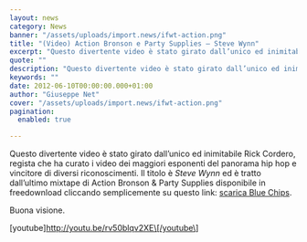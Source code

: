 ```yaml
---
layout: news
category: News
banner: "/assets/uploads/import.news/ifwt-action.png"
title: "(Video) Action Bronson e Party Supplies – Steve Wynn"
excerpt: "Questo divertente video è stato girato dall’unico ed inimitabile Rick Cordero, regista che ha curato i video dei maggiori esponenti del panorama hip hop e vincitore di diversi riconoscimenti. Il titolo è Steve Wynn ed è tratto dall’ultimo mixtape di Action Bronson & Party Supplies disponibile in freedownload cliccando semplicemente su questo link: scarica Blue [&hellip"
quote: ""
description: "Questo divertente video è stato girato dall’unico ed inimitabile Rick Cordero, regista che ha curato i video dei maggiori esponenti del panorama hip hop e vincitore di diversi riconoscimenti. Il titolo è Steve Wynn ed è tratto dall’ultimo mixtape di Action Bronson & Party Supplies disponibile in freedownload cliccando semplicemente su questo link: scarica Blue [&hellip"
keywords: ""
date: 2012-06-10T00:00:00.000+01:00
author: "Giuseppe Net"
cover: "/assets/uploads/import.news/ifwt-action.png"
pagination:
  enabled: true

---
```


Questo divertente video è stato girato dall’unico ed inimitabile Rick Cordero, regista che ha curato i video dei maggiori esponenti del panorama hip hop e vincitore di diversi riconoscimenti. Il titolo è _Steve Wynn_ ed è tratto dall’ultimo mixtape di Action Bronson & Party Supplies disponibile in freedownload cliccando semplicemente su questo link: [scarica Blue Chips](http://www.complex.com/music/2012/03/mixtape-premiere-action-bronson-party-supplies-blue-chips).

Buona visione.

\[youtube\]http://youtu.be/rv50blqv2XE\[/youtube\]